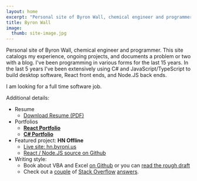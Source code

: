 ```yaml
---
layout: home
excerpt: "Personal site of Byron Wall, chemical engineer and programmer."
title: Byron Wall
image:
  thumb: site-image.jpg
---
```


Personal site of Byron Wall, chemical engineer and programmer. This site catalogs my experience, ongoing projects, and documents a problem or two with a blog. I've been programming in various forms for the last 15 years. In the last 5 years I've been extensively using C# and JavaScript/TypeScript to build desktop software, React front ends, and Node.JS back ends.

I am looking for a full time software job.

Additional details:

- Resume
  - [Download Resume (PDF)](/assets/resume_byron_wall.pdf)
- Portfolios
  - [**React Portfolio**](/project/react-portfolio/)
  - [**C# Portfolio**](/project/c-sharp/)
- Featured project: **HN Offline**
  - [Live site: hn.byroni.us](https://hn.byroni.us)
  - [React / Node.JS source on Github](https://github.com/byronwall/hn-client)
- Writing style:
  - Book about VBA and Excel [on Github](https://github.com/byronwall/excel-vba-book) or you can [read the rough draft](https://github.com/byronwall/excel-vba-book/raw/master/builds/book.pdf)
  - Check out a [couple](http://stackoverflow.com/questions/30547953/split-rows-that-have-multiline-text-and-single-line-text) of [Stack Overflow](http://stackoverflow.com/questions/30805665/how-to-create-a-dynamic-table-in-excel/30808646#30808646) [answers](http://stackoverflow.com/questions/30764752/change-value-in-adjacent-cell-via-click-vba-right/30766351#30766351).
